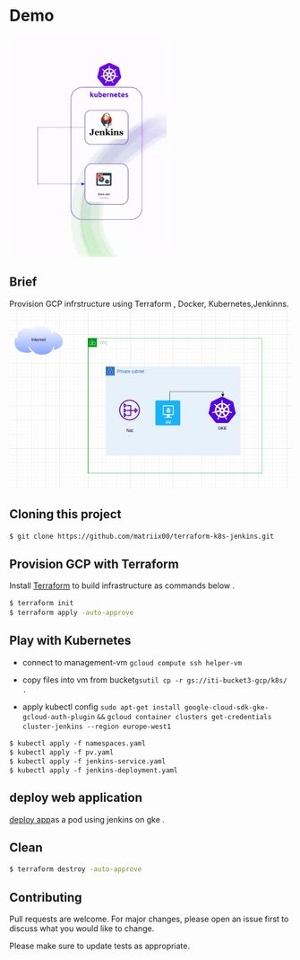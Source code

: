 # Demo
![Image](testtf.png)

## Brief
Provision GCP infrstructure using Terraform , Docker, Kubernetes,Jenkinns.
![Image](aass.png)
## Cloning this project
```bash
$ git clone https://github.com/matriix00/terraform-k8s-jenkins.git
```

##  Provision  GCP with Terraform


Install [Terraform](https://developer.hashicorp.com/terraform/tutorials/aws-get-started/install-cli) to build infrastructure as commands below .

```bash
$ terraform init 
$ terraform apply -auto-approve
```

## Play with Kubernetes 
- connect to management-vm
```gcloud compute ssh helper-vm ```

 - copy files into vm from bucket```gsutil cp -r gs://iti-bucket3-gcp/k8s/ . ```
- apply kubectl config 
```sudo apt-get install google-cloud-sdk-gke-gcloud-auth-plugin```
```&&```
```gcloud container clusters get-credentials cluster-jenkins --region europe-west1```
```
$ kubectl apply -f namespaces.yaml
$ kubectl apply -f pv.yaml
$ kubectl apply -f jenkins-service.yaml
$ kubectl apply -f jenkins-deployment.yaml
```
## deploy web application 
  [deploy app](https://github.com/matriix00/simple-bootstrap)as a pod using jenkins on gke  .

## Clean 
```bash
$ terraform destroy -auto-approve
```
## Contributing
Pull requests are welcome. For major changes, please open an issue first to discuss what you would like to change.

Please make sure to update tests as appropriate.
